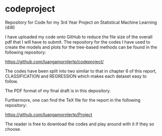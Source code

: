 # codeproject
Repository for Code for my 3rd Year Project on Statistical Machine Learning (4IR)

I have uploaded my code onto GitHub to reduce the file size of the overall pdf that I will have to submit.
The repository for the codes I have used to create the models and plots for the tree-based methods can be found in the following repository:

https://github.com/luangamornlertp/codeproject/

The codes have been split into two similar to that in chapter 6 of this report, CLASSIFICATION and REGRESSION which makes each dataset easy to follow.

The PDF format of my final draft is in this depository.

Furthermore, one can find the TeX file for the report in the following repository:

https://github.com/luangamornlertp/Project

The reader is free to download the codes and play around with it if they so choose.
